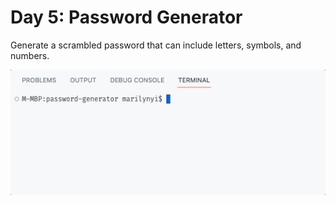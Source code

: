 # Day 5: Password Generator
Generate a scrambled password that can include letters, symbols, and numbers.

<img src="https://github.com/marilynyi/100-days-of-code-python/blob/main/days-01-10/day-05/password-generator/demo.gif">